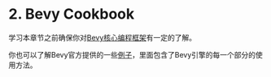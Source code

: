 # 2. Bevy Cookbook

学习本章节之前确保你对[Bevy核心编程框架](./Bevy核心编程框架.md)有一定的了解。

你也可以了解Bevy官方提供的一些[例子](https://github.com/bevyengine/bevy/tree/latest/examples#examples)，里面包含了Bevy引擎的每一个部分的使用方法。
